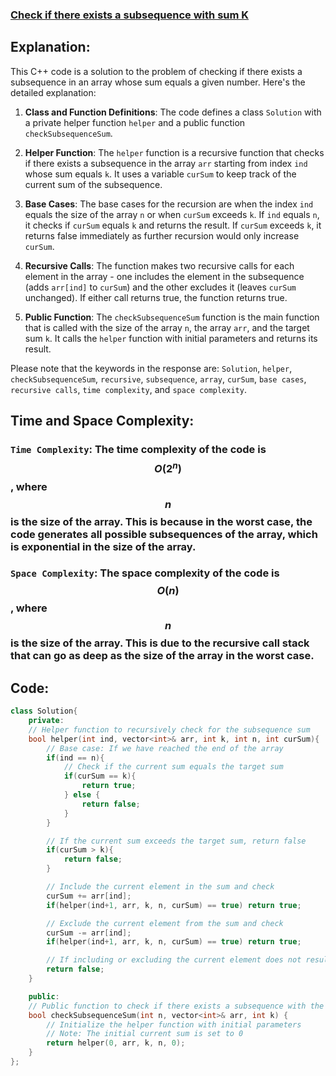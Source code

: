 ### [Check if there exists a subsequence with sum K](https://www.geeksforgeeks.org/problems/check-if-there-exists-a-subsequence-with-sum-k/1)

## Explanation:
This C++ code is a solution to the problem of checking if there exists a subsequence in an array whose sum equals a given number. Here's the detailed explanation:

1. **Class and Function Definitions**: The code defines a class `Solution` with a private helper function `helper` and a public function `checkSubsequenceSum`.

2. **Helper Function**: The `helper` function is a recursive function that checks if there exists a subsequence in the array `arr` starting from index `ind` whose sum equals `k`. It uses a variable `curSum` to keep track of the current sum of the subsequence.

3. **Base Cases**: The base cases for the recursion are when the index `ind` equals the size of the array `n` or when `curSum` exceeds `k`. If `ind` equals `n`, it checks if `curSum` equals `k` and returns the result. If `curSum` exceeds `k`, it returns false immediately as further recursion would only increase `curSum`.

4. **Recursive Calls**: The function makes two recursive calls for each element in the array - one includes the element in the subsequence (adds `arr[ind]` to `curSum`) and the other excludes it (leaves `curSum` unchanged). If either call returns true, the function returns true.

5. **Public Function**: The `checkSubsequenceSum` function is the main function that is called with the size of the array `n`, the array `arr`, and the target sum `k`. It calls the `helper` function with initial parameters and returns its result.

Please note that the keywords in the response are: `Solution`, `helper`, `checkSubsequenceSum`, `recursive`, `subsequence`, `array`, `curSum`, `base cases`, `recursive calls`, `time complexity`, and `space complexity`.

## Time and Space Complexity:
### `Time Complexity`:  The time complexity of the code is $$O(2^n)$$, where $$n$$ is the size of the array. This is because in the worst case, the code generates all possible subsequences of the array, which is exponential in the size of the array.

### `Space Complexity`: The space complexity of the code is $$O(n)$$, where $$n$$ is the size of the array. This is due to the recursive call stack that can go as deep as the size of the array in the worst case.

## Code:
```cpp
class Solution{
    private:
    // Helper function to recursively check for the subsequence sum
    bool helper(int ind, vector<int>& arr, int k, int n, int curSum){
        // Base case: If we have reached the end of the array
        if(ind == n){
            // Check if the current sum equals the target sum
            if(curSum == k){
                return true;
            } else {
                return false;
            }
        }

        // If the current sum exceeds the target sum, return false
        if(curSum > k){
            return false;
        }

        // Include the current element in the sum and check
        curSum += arr[ind];
        if(helper(ind+1, arr, k, n, curSum) == true) return true;

        // Exclude the current element from the sum and check
        curSum -= arr[ind];
        if(helper(ind+1, arr, k, n, curSum) == true) return true;

        // If including or excluding the current element does not result in the target sum, return false
        return false;
    }

    public:
    // Public function to check if there exists a subsequence with the given sum
    bool checkSubsequenceSum(int n, vector<int>& arr, int k) {
        // Initialize the helper function with initial parameters
        // Note: The initial current sum is set to 0
        return helper(0, arr, k, n, 0);
    }
};
```
